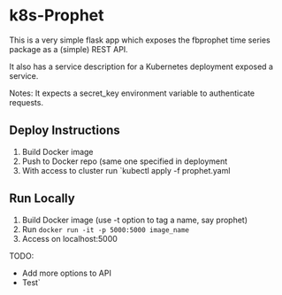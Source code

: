 # k8s-Prophet

This is a very simple flask app which exposes the fbprophet time series package as a (simple) REST API.

It also has a service description for a Kubernetes deployment exposed a service.

Notes: It expects a secret_key environment variable to authenticate requests.

## Deploy Instructions

1. Build Docker image
2. Push to Docker repo (same one specified in deployment
3. With access to cluster run `kubectl apply -f prophet.yaml

## Run Locally
1. Build Docker image (use -t option to tag a name, say prophet)
2. Run `docker run -it -p 5000:5000 image_name` 
3. Access on localhost:5000 

TODO:

- Add more options to API
- Test`
